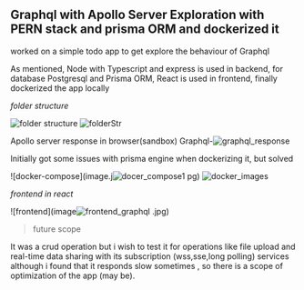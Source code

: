 ## Graphql with Apollo Server Exploration with PERN stack and prisma ORM and dockerized it

worked on a simple todo app to get explore the behaviour of Graphql

As mentioned, Node with Typescript and express is used in backend, for database Postgresql
and Prisma ORM, React is used in frontend, finally dockerized the app locally

*folder structure*

![folder structure](image.jpg)
![folderStr](https://github.com/user-attachments/assets/b2fce5fa-aac5-4139-869a-9fc6574990bd)

Apollo server response in browser(sandbox)
Graphql-![graphql_response](https://github.com/user-attachments/assets/c9995603-351c-4176-a57e-0336fb6f938b)

Initially got some issues with prisma engine when dockerizing it, but solved

![docker-compose](image.j![docer_compose1](https://github.com/user-attachments/assets/e182afb7-bafe-4dec-90c2-9ee2287c7a52)
pg)
![docker_images](https://github.com/user-attachments/assets/4b53888b-cb26-4bda-9398-2dd5a9918410)

*frontend in react*

![frontend](image![frontend_graphql](https://github.com/user-attachments/assets/1a920971-16ab-4728-b208-b4a7ac08bd5e)
.jpg)

>future scope

It was a crud operation but i wish to test it for operations like file upload
and real-time data sharing with its subscription (wss,sse,long polling) services
although i found that it responds slow sometimes , so there is a scope of optimization
of the app (may be).
